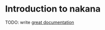 # Introduction to nakana

TODO: write [great documentation](http://jacobian.org/writing/what-to-write/)
